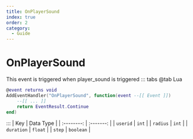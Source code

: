 ```yaml
---
title: OnPlayerSound
index: true
order: 2
category:
  - Guide
---
```


# OnPlayerSound
This event is triggered when player_sound is triggered
::: tabs
@tab Lua
```lua
@event returns void
AddEventHandler("OnPlayerSound", function(event --[[ Event ]])
    --[[ ... ]]
    return EventResult.Continue
end)
```

:::
|     Key    | Data Type |
| :--------: | :-------: |
|  `userid`  |   `int`   |
|  `radius`  |   `int`   |
| `duration` |  `float`  |
|   `step`   | `boolean` |